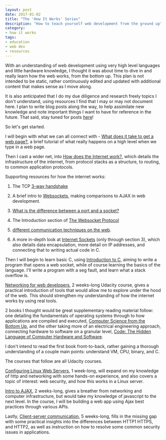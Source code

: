 ```yaml
---
layout: post
date: 2017-01-02
title: "The 'How It Works' Series"
description: "How to teach yourself web development from the ground up"
category:
- how it works
tags:
- education
- web dev
- resources
---
```


With an understanding of web development using very high level languages and little hardware knowledge, I thought it was about time to dive in and really learn how the web works, from the bottom up. This plan is not intended to be static, rather continuously edited and updated with additional content that makes sense as I move along. 

It is also anticipated that I do my due diligence and research freely topics I don't understand, using resources I find that I may or may not document here. I plan to write blog posts along the way, to help assimilate new knowledge and note important things I want to have for reference in the future. That said, stay tuned for posts [here](http://catherine.work/notes/)!

So let's get started.

I will begin with what we can all connect with - [What does it take to get a web page?](http://www.cs.bu.edu/~best/courses/cs109/modules/getwebpage/), a brief tutorial of what really happens on a high level when we type in a web page.

Then I cast a wider net, into [How does the Internet work?](https://web.stanford.edu/class/msande91si/www-spr04/readings/week1/InternetWhitepaper.htm), which details the infrastructure of the internet, from protocol stacks as a structure, to routing, to common application protocols.

Supporting resources for how the internet works:

1. The TCP [3-way handshake](http://www.omnisecu.com/tcpip/tcp-three-way-handshake.php)

2. A brief intro to [Websockets](https://www.fullstackpython.com/websockets.html), making comparisons to AJAX in web development. 

3. [What is the difference between a port and a socket?](http://stackoverflow.com/questions/152457/what-is-the-difference-between-a-port-and-a-socket)

4. The Introduction section of [The Websocket Protocol](https://tools.ietf.org/html/rfc6455)

5. [different communication techniques on the web](http://stackoverflow.com/questions/10028770/in-what-situations-would-ajax-long-short-polling-be-preferred-over-html5-websock?rq=1). 

6. A more in-depth look at [Internet Sockets](http://beej.us/guide/bgnet/output/html/singlepage/bgnet.html) (only through section 3), which also details data encapsulation, more detail on IP addresses, and connecting that to writing actual code in C.

Then I will begin to learn basic C, using [Introduction to C](http://www.cprogramming.com/tutorial/c/lesson1.html), aiming to write a program that opens a web socket, while of course learning the basics of the language. I'll write a program with a seg fault, and learn what a stack overflow is.

[Networking for web developers](https://www.udacity.com/course/networking-for-web-developers--ud256), 2 weeks-long Udacity course, gives a practical introduction of tools that would allow me to explore under the hood of the web. This should strengthen my understanding of how the internet works by using real tools.

2 books I thought would be great supplementary reading material follow: one detailing the fundamentals of operating systems through to how applications are compiled and executed, [Computer Science from the Bottom Up](http://feederio.com/files/book/14825303521699_27b3feca45ef47b0b77c9aa0a1565b0a.pdf), and the other taking more of an electrical engineering approach, connecting hardware to software on a granular level, [Code: The Hidden Language of Computer Hardware and Software](https://bobcarp.files.wordpress.com/2014/07/code-charles-petzold.pdf).

I don't intend to read the first book front-to-back, rather gaining a thorough understanding of a couple main points: understand VM, CPU, binary, and C.

The courses that follow are all Udacity courses.

[Configuring Linux Web Servers](https://www.udacity.com/course/configuring-linux-web-servers--ud299), 1 week-long, will expand on my knowledge of http and networking with some hands-on experience, and also covers a topic of interest: web security, and how this works in a Linux server.

[Intro to AJAX](https://www.udacity.com/course/intro-to-ajax--ud110), 2 weeks-long, gives a breather from networking and computer infrastructure, but would take my knowledge of javascript to the next level. In the course, I will be building a web app using Ajax best practices through various APIs.

Lastly, [Client-server communication](https://www.udacity.com/course/client-server-communication--ud897), 5 weeks-long, fills in the missing gap with some practical insights into the differences between HTTP1 HTTPS, and HTTP2, as well as instruction on how to resolve some common security issues in applications.



